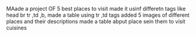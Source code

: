MAade a project  OF 5 best places to visit 
made it usinf differetn tags like head br tr ,td ,b,
made a table using tr ,td tags
added 5 images of different places  and their descriptions 
made a table abput place sein them to visit cuisines

